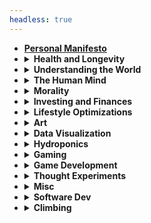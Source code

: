 ```yaml
---
headless: true
---
```


<ul>
<li><a href="/docs/manifesto/" ><strong>Personal Manifesto</strong></a></li>
<li><details><summary><strong>Health and Longevity</strong></summary><ul>
  <li><a href="/docs/health-and-longevity/influences/">Influences</a></li>
  <li><a href="/docs/health-and-longevity/tracking-health/">Tracking Health</a></li>
  <li><a href="/docs/health-and-longevity/sleep/">Sleep</a></li>
  <li><a href="/docs/health-and-longevity/food/">What Food and When?</a></li>
  <li><a href="/docs/health-and-longevity/cooking/">Cooking</a></li>
  <li><a href="/docs/health-and-longevity/fasting/">Fasting</a></li>
  <li><a href="/docs/health-and-longevity/cgm/">Continuous Glucose Monitoring</a></li>
  <li><a href="/docs/health-and-longevity/dna-testing/">DNA Testing</a></li>
  <li><a href="/docs/health-and-longevity/chronic-stress/">Chronic Stress</a></li>
  <li><a href="/docs/health-and-longevity/exercise/">Exercise</a></li>
  <li><a href="/docs/health-and-longevity/avoiding-accidents/">Avoiding Accidents</a></li>
  <li><a href="/docs/health-and-longevity/dental-health/">Dental Health</a></li>
  <li><a href="/docs/health-and-longevity/my-physiological-states/">My Physiological States</a></li>
  <li><a href="/docs/health-and-longevity/causes-of-death/">Causes of Death</a></li>
</ul></details></li>
<li><details><summary><strong>Understanding the World</strong></summary><ul>
  <li><a href="/docs/understanding-the-world/influences/">Influences</a></li>
  <li><a href="/docs/understanding-the-world/what-to-believe/">What to Believe</a></li>
  <li><a href="/docs/understanding-the-world/physics/">Physics</a></li>
  <li><a href="/docs/understanding-the-world/notetaking/">Notetaking</a></li>
  <li><a href="/docs/understanding-the-world/individuals-vs-groups/">Individuals Vs Groups</a></li>
  <li><a href="/docs/understanding-the-world/applying-theories/">Applying Theories</a></li>
  <li><a href="/docs/understanding-the-world/politics/">Politics</a></li>
</ul></details></li>
<li><details><summary><strong>The Human Mind</strong></summary><ul>
  <li><a href="/docs/mind/influences/">Influences</a></li>
  <li><a href="/docs/mind/mbti/">Myers-Briggs Personality Typing</a></li>
  <li><a href="/docs/mind/creativity/">Creativity</a></li>
  <li><a href="/docs/mind/motivation/">Motivation</a></li>
  <li><a href="/docs/mind/how-to-do-hard-tasks/">How to do Hard Tasks</a></li>
  <li><a href="/docs/mind/things-to-do-when-unmotivated/">Things to do When Unmotivated</a></li>
  <li><a href="/docs/mind/contentment/">Contentment (pet theory)</a></li>
  <li><a href="/docs/mind/working-with-others/">Working with Others</a></li>
  <li><a href="/docs/mind/desires-and-deprivation/">Desires and Deprivation</a></li>
</ul></details></li>
<li><details><summary><strong>Morality</strong></summary><ul>
  <li><a href="/docs/morality/efficiency-morality/">Efficient Living and Morality</a></li>
  <li><a href="/docs/morality/right-to-risk/">Right to Risk</a></li>
</ul></details></li>
<li><details><summary><strong>Investing and Finances</strong></summary><ul>
  <li><a href="/docs/investing-and-finances/influences/">Influences</a></li>
  <li><a href="/docs/investing-and-finances/strategies/">Strategies</a></li>
  <li><a href="/docs/investing-and-finances/financial-independence/">Financial Independence</a></li>
  <li><a href="/docs/investing-and-finances/taxes/">Taxes</a></li>
  <li><a href="/docs/investing-and-finances/housing/">Housing</a></li>
  <li><a href="/docs/investing-and-finances/expected-house-return/">My Comprehensive Housing Return Estimator</a></li>
  <li><a href="/docs/investing-and-finances/monthly-costs-of-car-ownership/">Monthly Costs of Car Ownership</a></li>
</ul></details></li>
<li><details><summary><strong>Lifestyle Optimizations</strong></summary><ul>
  <li><em>Projects and tricks that make my life run smoothly.</em></li>
  <li><a href="/docs/lifestyle-optimizations/website/">This Website</a></li>
  <li><a href="/docs/lifestyle-optimizations/task-tracking/">Task Tracking</a></li>
  <li><a href="/docs/lifestyle-optimizations/android-apps/">Android Apps</a></li>
  <li><a href="/docs/lifestyle-optimizations/computing-config/">My Computer Configuration (dotfiles)</a></li>
  <li><a href="/docs/lifestyle-optimizations/internet-troubleshooting/">Home Network and Internet Troubleshooting</a></li>
  <li><a href="/docs/lifestyle-optimizations/personal-data-tracking/">Personal Data Tracking</a></li>
  <li><a href="/docs/lifestyle-optimizations/energy-monitoring/">Home Energy Monitoring</a></li>
  <li><a href="/docs/lifestyle-optimizations/hang-drying-cloths/">Hang Drying Cloths</a></li>
  <li><a href="/docs/lifestyle-optimizations/taut-line-hitch/">Taut-line hitch (most useful knot I know)</a></li>
  <li><a href="/docs/lifestyle-optimizations/phone-case/">Phone Case</a></li>
  <li><a href="/docs/lifestyle-optimizations/vim-tricks/">Vim Tricks</a></li>
  <li><a href="/docs/lifestyle-optimizations/youtube-downloading/">No-Ad YouTube Viewing</a></li>
</ul></details></li>
<li><details><summary><strong>Art</strong></summary><ul>
  <li><a href="/docs/visual-art/generative-art/">Generative Art</a></li>
  <li><a href="/docs/favorite-music/" >My Favorite Music</a></li>
</ul></details></li>
<li><details><summary><strong>Data Visualization</strong></summary><ul>
  <li><a href="/docs/datavis/seattle-rain/">Rain in Seattle</a></li>
  <li><a href="/reddit-tree.html">Reddit Comment Analyzer</a></li>
</ul></details></li>
<li><details><summary><strong>Hydroponics</strong></summary><ul>
  <li><a href="/docs/hydroponics/my-setup/" >My Setup</a></li>
  <li><a href="/docs/hydroponics/journal/" >Journal</a></li>
</ul></details></li>
<li><details><summary><strong>Gaming</strong></summary><ul>
  <li><a href="/docs/gaming/fps-principles/">FPS Principles</a></li>
  <li><a href="/docs/gaming/top-10/">Top 10 All Time</a></li>
  <li><a href="/docs/gaming/oxygen-not-included/">Oxygen Not Included</a></li>
  <li><a href="/docs/gaming/chess/">Chess</a></li>
</ul></details></li>
<li><details><summary><strong>Game Development</strong></summary><ul>
  <li><a href="/docs/gamedev/my-projects/">My Projects</a></li>
  <li><a href="/docs/gamedev/common-patterns/">Common patterns found in games</a></li>
  <li><a href="/docs/gamedev/gamedev-context/">Good context about game development</a></li>
  <li><a href="/docs/gamedev/mechanic-ideas/low-friction-turn-based-tactics/">Mechanic Idea: Low Friction Turn Based Tactics</a></li>
</ul></details></li>
<li><details><summary><strong>Thought Experiments</strong></summary><ul>
  <li><a href="/docs/thought-experiments/two-glasses/" >Mixing Milk Tea</a></li>
</ul></details></li>
<li><details><summary><strong>Misc</strong></summary><ul>
  <li><a href="/docs/random-ideas/" >Random Ideas</a></li>
  <li><a href="/docs/purposeful-work/" >Purposeful Work</a></li>
</ul></details></li>
<li><details><summary><strong>Software Dev</strong></summary><ul>
  <li><a href="/docs/software-dev/influences/" >Influences</a></li>
  <li><a href="/docs/software-dev/impact/" >Impact</a></li>
  <li><a href="/docs/software-dev/choosing-a-language/" >Languages</a></li>
</ul></details></li>
<li><details><summary><strong>Climbing</strong></summary><ul>
  <li><a href="/docs/climbing/media/" >Media/Inspiration</a></li>
  <li><a href="/docs/climbing/safety-checklist/" >Safety Checklist</a></li>
  <li><details><summary><strong>Event Reports</strong></summary><ul>
    <li><a href="/docs/climbing/event-reports/mcmahon-hall/" >2014 - McMahon Hall</a></li>
    <li><a href="/docs/climbing/event-reports/2019-10-7-namaste-wall-zion/" >Oct. 2019 - Namaste Wall, Zion</a></li>
    <li><a href="/docs/climbing/event-reports/2020-8-10-lake-erie/" >Aug. 2020 - Mt. Erie</a></li>
    <li><a href="/docs/climbing/event-reports/2020-8-12-mile-high-club/" >Aug. 2020 - Mile High Club</a></li>
    <li><a href="/docs/climbing/event-reports/first-512/" >Jan 12, 2018 - My first 5.12!</a></li>
  </ul></details></li>
</ul></details></li>
</ul>
